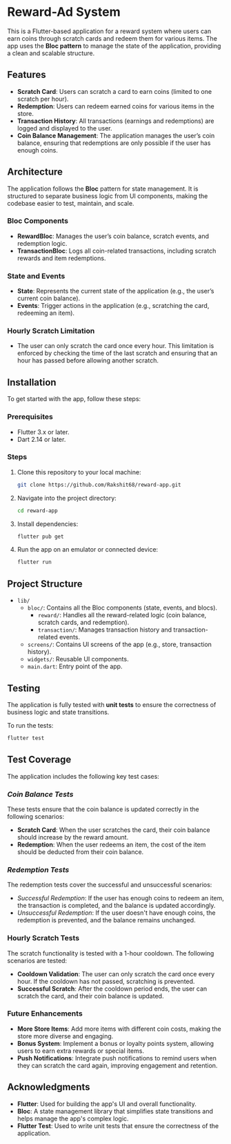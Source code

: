 # Reward-Ad System

This is a Flutter-based application for a reward system where users can earn coins through scratch cards and redeem them for various items. The app uses the **Bloc pattern** to manage the state of the application, providing a clean and scalable structure.

## Features
- **Scratch Card**: Users can scratch a card to earn coins (limited to one scratch per hour).
- **Redemption**: Users can redeem earned coins for various items in the store.
- **Transaction History**: All transactions (earnings and redemptions) are logged and displayed to the user.
- **Coin Balance Management**: The application manages the user’s coin balance, ensuring that redemptions are only possible if the user has enough coins.

## Architecture

The application follows the **Bloc** pattern for state management. It is structured to separate business logic from UI components, making the codebase easier to test, maintain, and scale.

### **Bloc Components**
- **RewardBloc**: Manages the user’s coin balance, scratch events, and redemption logic.
- **TransactionBloc**: Logs all coin-related transactions, including scratch rewards and item redemptions.

### **State and Events**
- **State**: Represents the current state of the application (e.g., the user’s current coin balance).
- **Events**: Trigger actions in the application (e.g., scratching the card, redeeming an item).

### **Hourly Scratch Limitation**
- The user can only scratch the card once every hour. This limitation is enforced by checking the time of the last scratch and ensuring that an hour has passed before allowing another scratch.

## Installation

To get started with the app, follow these steps:

### Prerequisites
- Flutter 3.x or later.
- Dart 2.14 or later.

### Steps
1. Clone this repository to your local machine:
    ```bash
    git clone https://github.com/Rakshit68/reward-app.git
    ```
2. Navigate into the project directory:
    ```bash
    cd reward-app
    ```
3. Install dependencies:
    ```bash
    flutter pub get
    ```
4. Run the app on an emulator or connected device:
    ```bash
    flutter run
    ```

## Project Structure

- `lib/`
  - `bloc/`: Contains all the Bloc components (state, events, and blocs).
    - `reward/`: Handles all the reward-related logic (coin balance, scratch cards, and redemption).
    - `transaction/`: Manages transaction history and transaction-related events.
  - `screens/`: Contains UI screens of the app (e.g., store, transaction history).
  - `widgets/`: Reusable UI components.
  - `main.dart`: Entry point of the app.

## Testing

The application is fully tested with **unit tests** to ensure the correctness of business logic and state transitions.

To run the tests:

```bash
flutter test
```

## Test Coverage

The application includes the following key test cases:

### *Coin Balance Tests*
These tests ensure that the coin balance is updated correctly in the following scenarios:

- **Scratch Card**: When the user scratches the card, their coin balance should increase by the reward amount.
- **Redemption**: When the user redeems an item, the cost of the item should be deducted from their coin balance.

### *Redemption Tests*
The redemption tests cover the successful and unsuccessful scenarios:

- *Successful Redemption*: If the user has enough coins to redeem an item, the transaction is completed, and the balance is updated accordingly.
- *Unsuccessful Redemption*: If the user doesn't have enough coins, the redemption is prevented, and the balance remains unchanged.

### **Hourly Scratch Tests**
The scratch functionality is tested with a 1-hour cooldown. The following scenarios are tested:

- **Cooldown Validation**: The user can only scratch the card once every hour. If the cooldown has not passed, scratching is prevented.
- **Successful Scratch**: After the cooldown period ends, the user can scratch the card, and their coin balance is updated.

### **Future Enhancements**

- **More Store Items**: Add more items with different coin costs, making the store more diverse and engaging.
- **Bonus System**: Implement a bonus or loyalty points system, allowing users to earn extra rewards or special items.
- **Push Notifications**: Integrate push notifications to remind users when they can scratch the card again, improving engagement and retention.

## Acknowledgments

- **Flutter**: Used for building the app's UI and overall functionality.
- **Bloc**: A state management library that simplifies state transitions and helps manage the app's complex logic.
- **Flutter Test**: Used to write unit tests that ensure the correctness of the application.
